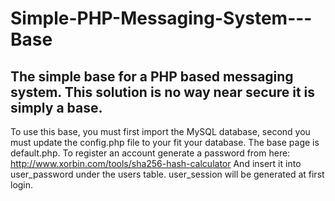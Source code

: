 # Simple-PHP-Messaging-System---Base
The simple base for a PHP based messaging system. This solution is no way near secure it is simply a base.
----------------------------------------------------------------------------------------------------------
To use this base, you must first import the MySQL database, second you must update the config.php file to your fit your database.
The base page is default.php.
To register an account generate a password from here: http://www.xorbin.com/tools/sha256-hash-calculator
And insert it into user_password under the users table.
user_session will be generated at first login.
